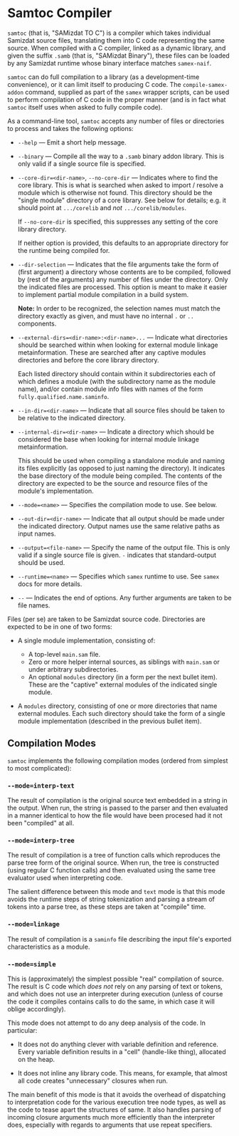 Samtoc Compiler
===============

`samtoc` (that is, "SAMizdat TO C") is a compiler which takes individual
Samizdat source files, translating them into C code representing the same
source. When compiled with a C compiler, linked as a dynamic library, and
given the suffix `.samb` (that is, "SAMizdat Binary"), these files can be
loaded by any Samizdat runtime whose binary interface matches `samex-naif`.

`samtoc` can do full compilation to a library (as a development-time
convenience), or it can limit itself to producing C code. The
`compile-samex-addon` command, supplied as part of the `samex` wrapper
scripts, can be used to perform compilation of C code in the proper manner
(and is in fact what `samtoc` itself uses when asked to fully compile code).

As a command-line tool, `samtoc` accepts any number of files or directories
to process and takes the following options:

* `--help` &mdash; Emit a short help message.

* `--binary` &mdash; Compile all the way to a `.samb` binary addon library.
  This is only valid if a single source file is specified.

* `--core-dir=<dir-name>`, `--no-core-dir` &mdash; Indicates where to find the
  core library. This is what is searched when asked to import / resolve a
  module which is otherwise not found. This directory should be the "single
  module" directory of a core library. See below for details; e.g. it should
  point at `.../corelib` and *not* `.../corelib/modules`.

  If `--no-core-dir` is specified, this suppresses any setting of the core
  library directory.

  If neither option is provided, this defaults to an appropriate directory for
  the runtime being compiled for.

* `--dir-selection` &mdash; Indicates that the file arguments take the form
  of (first argument) a directory whose contents are to be compiled, followed
  by (rest of the arguments) any number of files under the directory. Only
  the indicated files are processed. This option is meant to make it easier
  to implement partial module compilation in a build system.

  **Note:** In order to be recognized, the selection names must match
  the directory exactly as given, and must have no internal `.` or `..`
  components.

* `--external-dirs=<dir-name>:<dir-name>...` &mdash; Indicate what directories
  should be searched within when looking for external module linkage
  metainformation. These are searched after any captive modules directories
  and before the core library directory.

  Each listed directory should contain within it subdirectories each of which
  defines a module (with the subdirectory name as the module name), and/or
  contain module info files with names of the form
  `fully.qualified.name.saminfo`.

* `--in-dir=<dir-name>` &mdash; Indicate that all source files should be taken
  to be relative to the indicated directory.

* `--internal-dir=<dir-name>` &mdash; Indicate a directory which should be
  considered the base when looking for internal module linkage
  metainformation.

  This should be used when compiling a standalone module and naming its
  files explicitly (as opposed to just naming the directory). It indicates the
  base directory of the module being compiled. The contents of the directory
  are expected to be the source and resource files of the module's
  implementation.

* `--mode=<name>` &mdash; Specifies the compilation mode to use. See below.

* `--out-dir=<dir-name>` &mdash; Indicate that all output should be made
  under the indicated directory. Output names use the same relative paths as
  input names.

* `--output=<file-name>` &mdash; Specify the name of the output file. This is
  only valid if a single source file is given. `-` indicates that
  standard-output should be used.

* `--runtime=<name>` &mdash; Specifies which `samex` runtime to use. See
  `samex` docs for more details.

* `--` &mdash; Indicates the end of options. Any further arguments are taken
  to be file names.

Files (per se) are taken to be Samizdat source code. Directories are
expected to be in one of two forms:

* A single module implementation, consisting of:
  * A top-level `main.sam` file.
  * Zero or more helper internal sources, as siblings with `main.sam` or
    under arbitrary subdirectories.
  * An optional `modules` directory (in a form per the next bullet item).
    These are the "captive" external modules of the indicated single
    module.

* A `modules` directory, consisting of one or more directories that name
  external modules. Each such directory should take the form of a
  single module implementation (described in the previous bullet item).


Compilation Modes
-----------------

`samtoc` implements the following compilation modes (ordered from simplest
to most complicated):

### `--mode=interp-text`

The result of compilation is the original source text embedded in
a string in the output. When run, the string is passed to the parser and
then evaluated in a manner identical to how the file would have been procesed
had it not been "compiled" at all.

### `--mode=interp-tree`

The result of compilation is a tree of function calls which reproduces the
parse tree form of the original source. When run, the tree is constructed
(using regular C function calls) and then evaluated using the same tree
evaluator used when interpreting code.

The salient difference between this mode and `text` mode is that this mode
avoids the runtime steps of string tokenization and parsing a stream of tokens
into a parse tree, as these steps are taken at "compile" time.

### `--mode=linkage`

The result of compilation is a `saminfo` file describing the input file's
exported characteristics as a module.

### `--mode=simple`

This is (approximately) the simplest possible "real" compilation of source.
The result is C code which *does not* rely on any parsing of text or tokens,
and which does not use an interpreter during execution (unless of course
the code it compiles contains calls to do the same, in which case it will
oblige accordingly).

This mode does not attempt to do any deep analysis of the code. In particular:

* It does not do anything clever with variable definition and reference.
  Every variable definition results in a "cell" (handle-like thing), allocated
  on the heap.

* It does not inline any library code. This means, for example, that almost
  all code creates "unnecessary" closures when run.

The main benefit of this mode is that it avoids the overhead of dispatching
to interpretation code for the various execution tree node types, as well as
the code to tease apart the structures of same. It also handles parsing
of incoming closure arguments much more efficiently than the interpreter
does, especially with regards to arguments that use repeat specifiers.
